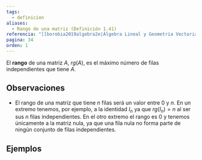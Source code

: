 ```yaml
---
tags:
  - definicion
aliases:
  - Rango de una matriz (Definición 1.41)
referencia: "[[borobia2019algebra2e|Álgebra Lineal y Geometría Vectorial (2a ed)]]"
pagina: 34
orden: 1
---
```

El **rango** de una matriz $A$, $rg(A)$, es el máximo número de filas independientes que tiene $A$.

## Observaciones
- El rango de una matriz que tiene $n$ filas será un valor entre $0$ y $n$. En un extremo tenemos, por ejemplo, a la identidad $I_n$ ya que $rg(I_n) = n$ al ser sus $n$ filas independientes. En el otro extremo el rango es $0$ y tenemos únicamente a la matriz nula, ya que una fila nula no forma parte de ningún conjunto de filas independientes.

## Ejemplos
